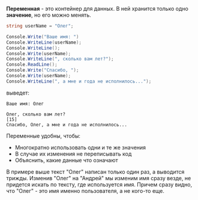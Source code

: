 **Переменная** - это контейнер для данных. В ней хранится только одно **значение**, но его можно менять. 
```csharp
string userName = "Олег";

Console.Write("Ваше имя: ")
Console.WriteLine(userName);
Console.WriteLine();
Console.Write(userName);
Console.WriteLine(", сколько вам лет?");
Console.ReadLine();
Console.Write("Спасибо, ");
Console.Write(userName);
Console.WriteLine(", а мне и года не исполнилось...");
```
выведет:
```
Ваше имя: Олег

Олег, сколько вам лет?
[15]
Спасибо, Олег, а мне и года не исполнилось...
```
Переменные удобны, чтобы:
* Многократно использовать одни и те же значения
* В случае их изменения не переписывать код
* Объяснить, какие данные что означают

В примере выше текст "Олег" написан только один раз, а выводится трижды. Изменив "Олег" на "Андрей" мы изменим имя сразу везде, не придется искать по тексту, где используется имя. Причем сразу видно, что "Олег" - это имя именно пользователя, а не кого-то еще.

